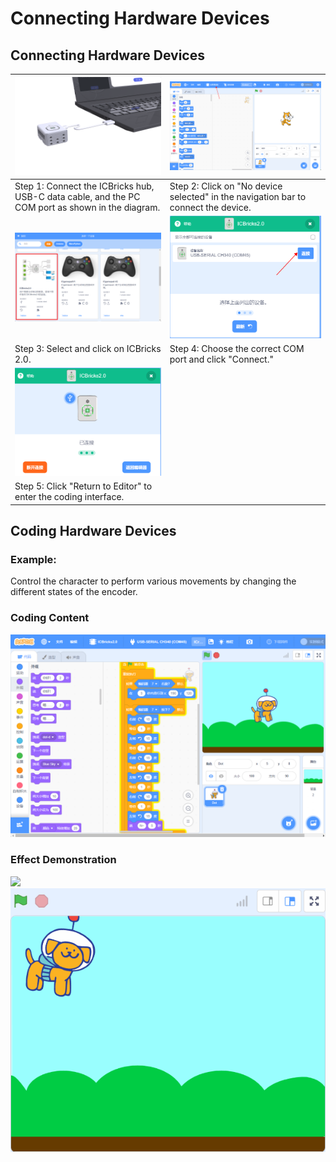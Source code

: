 # Connecting Hardware Devices
## Connecting Hardware Devices  
| ![](img/C1.png) | ![](img/C2.png) |
| --- | --- |
| Step 1: Connect the ICBricks hub, USB-C data cable, and the PC COM port as shown in the diagram.   | Step 2: Click on "No device selected" in the navigation bar to connect the device.   |
| ![](img/C3.png) | ![](img/C4.png) |
| Step 3: Select and click on ICBricks 2.0.   | Step 4: Choose the correct COM port and click "Connect."   |
| ![](img/C5.png) |  |
| Step 5: Click "Return to Editor" to enter the coding interface.   |  |


## Coding Hardware Devices  
### Example:  
Control the character to perform various movements by changing the different states of the encoder.  

### Coding Content  
![](img/C6.png)

### Effect Demonstration  
![](img/C7.gif)
![](img/C8.gif)






